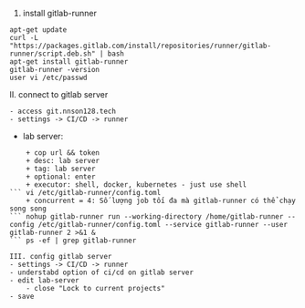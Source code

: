 1. install gitlab-runner
```
apt-get update
curl -L "https://packages.gitlab.com/install/repositories/runner/gitlab-runner/script.deb.sh" | bash
apt-get install gitlab-runner
gitlab-runner -version
user vi /etc/passwd
```
II. connect to gitlab server
```
- access git.nnson128.tech
- settings -> CI/CD -> runner
```
- lab server:
``` gitlab-runner register
    + cop url && token
    + desc: lab server
    + tag: lab server
    + optional: enter
    + executor: shell, docker, kubernetes - just use shell
``` vi /etc/gitlab-runner/config.toml
    + concurrent = 4: Số lượng job tối đa mà gitlab-runner có thể chạy song song
``` nohup gitlab-runner run --working-directory /home/gitlab-runner --config /etc/gitlab-runner/config.toml --service gitlab-runner --user gitlab-runner 2 >&1 & 
``` ps -ef | grep gitlab-runner

III. config gitlab server
- settings -> CI/CD -> runner
- understabd option of ci/cd on gitlab server
- edit lab-server
    - close "Lock to current projects"
- save
